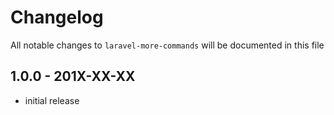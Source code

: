 # Changelog

All notable changes to `laravel-more-commands` will be documented in this file

## 1.0.0 - 201X-XX-XX

- initial release
